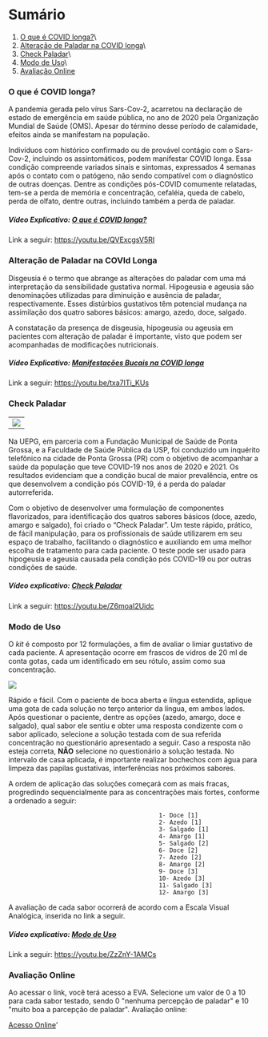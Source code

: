 # **Sumário**

1.  [O que é COVID longa?](#O%20que%20é%20COVID%20longa?)\
2.  [Alteração de Paladar na COVID longa](#Alteração%20de%20Paladar%20na%20COVID%20longa)\
3.  [Check Paladar](#Check%20Paladar)\
4.  [Modo de Uso](#Modo%20de%20Uso)\
5.  [Avaliação Online](#Avaliação%20Online)

### **O que é COVID longa?**

A pandemia gerada pelo vírus Sars-Cov-2, acarretou na declaração de estado de emergência em saúde pública, no ano de 2020 pela Organização Mundial de Saúde (OMS). Apesar do término desse período de calamidade, efeitos ainda se manifestam na população.

Indivíduos com histórico confirmado ou de provável contágio com o Sars-Cov-2, incluindo os assintomáticos, podem manifestar COVID longa. Essa condição compreende variados sinais e sintomas, expressados 4 semanas após o contato com o patógeno, não sendo compatível com o diagnóstico de outras doenças. Dentre as condições pós-COVID comumente relatadas, tem-se a perda de memória e concentração, cefaléia, queda de cabelo, perda de olfato, dentre outras, incluindo também a perda de paladar.

##### **Vídeo Explicativo**: [O que é COVID longa?](https://youtu.be/QVExcgsV5RI)

Link a seguir: <https://youtu.be/QVExcgsV5RI>

### **Alteração de Paladar na COVId Longa**

Disgeusia é o termo que abrange as alterações do paladar com uma má interpretação da sensibilidade gustativa normal. Hipogeusia e ageusia são denominações utilizadas para diminuição e ausência de paladar, respectivamente. Esses distúrbios gustativos têm potencial mudança na assimilação dos quatro sabores básicos: amargo, azedo, doce, salgado.

A constatação da presença de disgeusia, hipogeusia ou ageusia em pacientes com alteração de paladar é importante, visto que podem ser acompanhadas de modificações nutricionais.

##### **Vídeo Explicativo**: [Manifestações Bucais na COVID longa](https://youtu.be/txa7ITi_KUs)

Link a seguir: <https://youtu.be/txa7ITi_KUs>

### **Check Paladar**

|                            |
|----------------------------|
| ![](figure/Frasco%203.jpg) |

Na UEPG, em parceria com a Fundação Municipal de Saúde de Ponta Grossa, e a Faculdade de Saúde Pública da USP, foi conduzido um inquérito telefônico na cidade de Ponta Grossa (PR) com o objetivo de acompanhar a saúde da população que teve COVID-19 nos anos de 2020 e 2021. Os resultados evidenciam que a condição bucal de maior prevalência, entre os que desenvolvem a condição pós COVID-19, é a perda do paladar autorreferida.

Com o objetivo de desenvolver uma formulação de componentes flavorizados, para identificação dos quatros sabores básicos (doce, azedo, amargo e salgado), foi criado o “Check Paladar”. Um teste rápido, prático, de fácil manipulação, para os profissionais de saúde utilizarem em seu espaço de trabalho, facilitando o diagnóstico e auxiliando em uma melhor escolha de tratamento para cada paciente. O teste pode ser usado para hipogeusia e ageusia causada pela condição pós COVID-19 ou por outras condições de saúde.

##### **Vídeo explicativo**: [Check Paladar](https://youtu.be/Z6moaI2Uidc)

Link a seguir: <https://youtu.be/Z6moaI2Uidc>

### **Modo de Uso**

O *kit* é composto por 12 formulações, a fim de avaliar o limiar gustativo de cada paciente. A apresentação ocorre em frascos de vidros de 20 ml de conta gotas, cada um identificado em seu rótulo, assim como sua concentração.

![](figure/Frasco%202.jpg)

Rápido e fácil. Com o paciente de boca aberta e língua estendida, aplique uma gota de cada solução no terço anterior da língua, em ambos lados. Após questionar o paciente, dentre as opções (azedo, amargo, doce e salgado), qual sabor ele sentiu e obter uma resposta condizente com o sabor aplicado, selecione a solução testada com de sua referida concentração no questionário apresentado a seguir. Caso a resposta não esteja correta, **NÃO** selecione no questionário a solução testada. No intervalo de casa aplicada, é importante realizar bochechos com água para limpeza das papilas gustativas, interferências nos próximos sabores.

A ordem de aplicação das soluções começará com as mais fracas, progredindo sequencialmente para as concentrações mais fortes, conforme a ordenado a seguir:

```         
                                          1- Doce [1]  
                                          2- Azedo [1]  
                                          3- Salgado [1]  
                                          4- Amargo [1]  
                                          5- Salgado [2]  
                                          6- Doce [2]  
                                          7- Azedo [2]  
                                          8- Amargo [2]  
                                          9- Doce [3]  
                                          10- Azedo [3]  
                                          11- Salgado [3]  
                                          12- Amargo [3]
```

A avaliação de cada sabor ocorrerá de acordo com a Escala Visual Analógica, inserida no link a seguir.

##### **Vídeo explicativo**: [Modo de Uso](https://youtu.be/ZzZnY-1AMCs) 

Link a seguir: <https://youtu.be/ZzZnY-1AMCs>   

### **Avaliação Online**

Ao acessar o link, você terá acesso a EVA. Selecione um valor de 0 a 10 para cada sabor testado, sendo 0 "nenhuma percepção de paladar" e 10 "muito boa a parcepção de paladar". Avaliação online:

[Acesso Online](https://docs.google.com/forms/d/e/1FAIpQLSeg5kPUOytyEhvBmBULOrsLQfwWUF5412PqoaUoJVLsy_ADtw/viewform?usp=header)'
